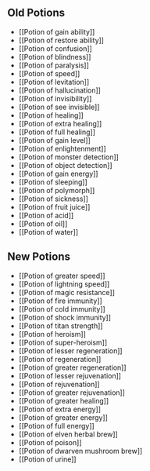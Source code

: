 ## Old Potions

- [[Potion of gain ability]]
- [[Potion of restore ability]]
- [[Potion of confusion]]
- [[Potion of blindness]]
- [[Potion of paralysis]]
- [[Potion of speed]]
- [[Potion of levitation]]
- [[Potion of hallucination]]
- [[Potion of invisibility]]
- [[Potion of see invisible]]
- [[Potion of healing]]
- [[Potion of extra healing]]
- [[Potion of full healing]]
- [[Potion of gain level]]
- [[Potion of enlightenment]]
- [[Potion of monster detection]]
- [[Potion of object detection]]
- [[Potion of gain energy]]
- [[Potion of sleeping]]
- [[Potion of polymorph]]
- [[Potion of sickness]]
- [[Potion of fruit juice]]
- [[Potion of acid]]
- [[Potion of oil]]
- [[Potion of water]]

## New Potions

- [[Potion of greater speed]]
- [[Potion of lightning speed]]
- [[Potion of magic resistance]]
- [[Potion of fire immunity]]
- [[Potion of cold immunity]]
- [[Potion of shock immunity]]
- [[Potion of titan strength]]
- [[Potion of heroism]]
- [[Potion of super-heroism]]
- [[Potion of lesser regeneration]]
- [[Potion of regeneration]]
- [[Potion of greater regeneration]]
- [[Potion of lesser rejuvenation]]
- [[Potion of rejuvenation]]
- [[Potion of greater rejuvenation]]
- [[Potion of greater healing]]
- [[Potion of extra energy]]
- [[Potion of greater energy]]
- [[Potion of full energy]]
- [[Potion of elven herbal brew]]
- [[Potion of poison]]
- [[Potion of dwarven mushroom brew]]
- [[Potion of urine]]